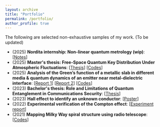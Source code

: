 ```yaml
---
layout: archive
title: "Portfolio"
permalink: /portfolio/
author_profile: true
---
```

The following are selected non-exhaustive samples of my work. (To be updated)
* (2025) **Nordita internship: Non-linear quantum metrology (wip)**: [[Notes](https://www.overleaf.com/read/sqfzpwrbtknw#9cd89a)]
* (2025) **Master's thesis: Free-Space Quantum Key Distribution Under Atmospheric Fluctuations**: [[Thesis](https://gehadibany.github.io/files/Thesis.pdf)] [[Codes](https://github.com/gehadibany/thesis_work)]
* (2025) **Analysis of the Green’s function of a metallic slab in different media & quantum dynamics of an emitter near metal-dielectric interface**: [[Report 1](https://gehadibany.github.io/files/report_p1.pdf)] [[Report 2](https://gehadibany.github.io/files/report_p2.pdf)] [[Codes](https://github.com/gehadibany/nanophotonics)]
* (2023) **Bachelor's thesis: Role and Limitations of Quantum Entanglement in Communications Security**: [[Thesis](https://gehadibany.github.io/files/B_thesis.pdf)]
* (2023) **Hall effect to identify an unknown conductor**: [[Poster](https://gehadibany.github.io/files/Hall_effect.pdf)]
* (2022) **Experimental verification of the Compton effect**: [[Experiment report](https://gehadibany.github.io/files/Compton.pdf)]
* (2021) **Mapping Milky Way spiral structure using radio telescope**: [[Codes](https://github.com/gehadibany/milky_way_mapping)]